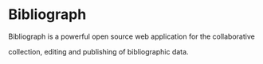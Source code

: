 # Bibliograph

Bibliograph is a powerful open source web application for the collaborative

collection, editing and publishing of bibliographic data.